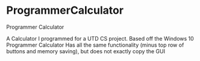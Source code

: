 # ProgrammerCalculator
Programmer Calculator

A Calculator I programmed for a UTD CS project. Based off the Windows 10 Programmer Calculator
Has all the same functionality (minus top row of buttons and memory saving), but does not exactly copy the GUI
